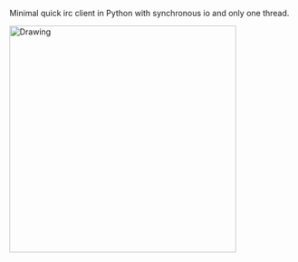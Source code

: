 Minimal quick irc client in Python with synchronous io and only one thread.

<img src="irc.jpg?raw=true" alt="Drawing" style="width: 400px; overflow:auto;"/>